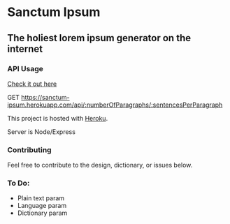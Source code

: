 # Sanctum Ipsum

## The holiest lorem ipsum generator on the internet

### API Usage

[Check it out here](https://sanctum-ipsum.herokuapp.com/api/3/5)

GET
https://sanctum-ipsum.herokuapp.com/api/:numberOfParagraphs/:sentencesPerParagraph

This project is hosted with [Heroku](https://dashboard.heroku.com/).

Server is Node/Express

### Contributing

Feel free to contribute to the design, dictionary, or issues below.

### To Do:
* Plain text param
* Language param
* Dictionary param
